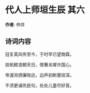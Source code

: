# 代人上师垣生辰  其六

**作者**: 仲并

## 诗词内容

冠豸英风传至今，于时早已望商霖。

挂帆鲸浪朝天日，借箸龙墀许国心。

帝渥洊颁廉陛远，边声初断塞垣深。

不须更诵烝民句，处处儿童尽好音。


